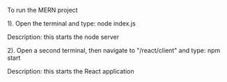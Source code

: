 To run the MERN project

1). Open the terminal and type:
  node index.js

  Description: this starts the node server

2). Open a second terminal, then navigate to "/react/client" and type:
  npm start

  Description: this starts the React application
